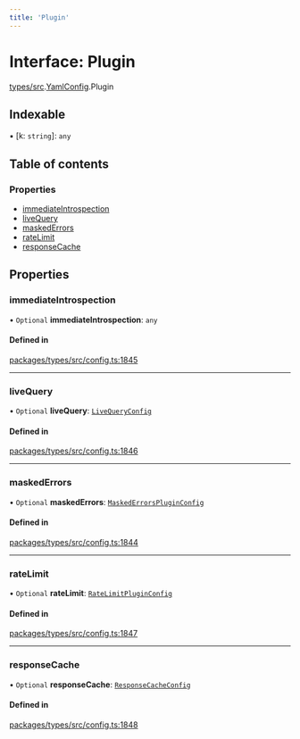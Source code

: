 ```yaml
---
title: 'Plugin'
---
```


# Interface: Plugin

[types/src](../modules/types_src).[YamlConfig](../modules/types_src.YamlConfig).Plugin

## Indexable

▪ [k: `string`]: `any`

## Table of contents

### Properties

- [immediateIntrospection](types_src.YamlConfig.Plugin#immediateintrospection)
- [liveQuery](types_src.YamlConfig.Plugin#livequery)
- [maskedErrors](types_src.YamlConfig.Plugin#maskederrors)
- [rateLimit](types_src.YamlConfig.Plugin#ratelimit)
- [responseCache](types_src.YamlConfig.Plugin#responsecache)

## Properties

### immediateIntrospection

• `Optional` **immediateIntrospection**: `any`

#### Defined in

[packages/types/src/config.ts:1845](https://github.com/Urigo/graphql-mesh/blob/master/packages/types/src/config.ts#L1845)

___

### liveQuery

• `Optional` **liveQuery**: [`LiveQueryConfig`](types_src.YamlConfig.LiveQueryConfig)

#### Defined in

[packages/types/src/config.ts:1846](https://github.com/Urigo/graphql-mesh/blob/master/packages/types/src/config.ts#L1846)

___

### maskedErrors

• `Optional` **maskedErrors**: [`MaskedErrorsPluginConfig`](types_src.YamlConfig.MaskedErrorsPluginConfig)

#### Defined in

[packages/types/src/config.ts:1844](https://github.com/Urigo/graphql-mesh/blob/master/packages/types/src/config.ts#L1844)

___

### rateLimit

• `Optional` **rateLimit**: [`RateLimitPluginConfig`](types_src.YamlConfig.RateLimitPluginConfig)

#### Defined in

[packages/types/src/config.ts:1847](https://github.com/Urigo/graphql-mesh/blob/master/packages/types/src/config.ts#L1847)

___

### responseCache

• `Optional` **responseCache**: [`ResponseCacheConfig`](types_src.YamlConfig.ResponseCacheConfig)

#### Defined in

[packages/types/src/config.ts:1848](https://github.com/Urigo/graphql-mesh/blob/master/packages/types/src/config.ts#L1848)
